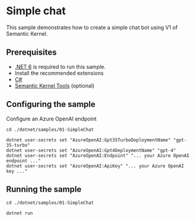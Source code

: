 # Simple chat

This sample demonstrates how to create a simple chat bot using V1 of Semantic Kernel.

## Prerequisites

- [.NET 6](https://dotnet.microsoft.com/download/dotnet/6.0) is required to run this sample.
- Install the recommended extensions
- [C#](https://marketplace.visualstudio.com/items?itemName=ms-dotnettools.csharp)
- [Semantic Kernel Tools](https://marketplace.visualstudio.com/items?itemName=ms-semantic-kernel.semantic-kernel) (optional)

## Configuring the sample

Configure an Azure OpenAI endpoint

```
cd ./dotnet/samples/01-SimpleChat

dotnet user-secrets set "AzureOpenAI:Gpt35TurboDeploymentName" "gpt-35-turbo"
dotnet user-secrets set "AzureOpenAI:Gpt4DeploymentName" "gpt-4"
dotnet user-secrets set "AzureOpenAI:Endpoint" "... your Azure OpenAI endpoint ..."
dotnet user-secrets set "AzureOpenAI:ApiKey" "... your Azure OpenAI key ..."
```

## Running the sample

```
cd ./dotnet/samples/01-SimpleChat

dotnet run
```